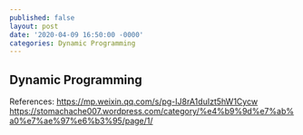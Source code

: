 ```yaml
---
published: false
layout: post
date: '2020-04-09 16:50:00 -0000'
categories: Dynamic Programming
---
```

## Dynamic Programming

References: 
https://mp.weixin.qq.com/s/pg-IJ8rA1duIzt5hW1Cycw
https://stomachache007.wordpress.com/category/%e4%b9%9d%e7%ab%a0%e7%ae%97%e6%b3%95/page/1/
